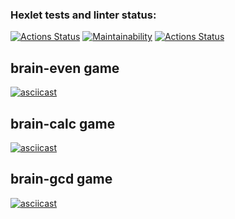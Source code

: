 ### Hexlet tests and linter status:

[![Actions Status](https://github.com/alistkov/python-project-lvl1/workflows/hexlet-check/badge.svg)](https://github.com/alistkov/python-project-lvl1/actions)
[![Maintainability](https://api.codeclimate.com/v1/badges/e070ef39db9da39c5a36/maintainability)](https://codeclimate.com/github/alistkov/python-project-lvl1/maintainability)
[![Actions Status](https://github.com/alistkov/python-project-lvl1/workflows/lint-check/badge.svg)](https://github.com/alistkov/python-project-lvl1/actions)

## brain-even game

[![asciicast](https://asciinema.org/a/478180.svg)](https://asciinema.org/a/478180)

## brain-calc game

[![asciicast](https://asciinema.org/a/478182.svg)](https://asciinema.org/a/478182)

## brain-gcd game

[![asciicast](https://asciinema.org/a/478188.svg)](https://asciinema.org/a/478188)
